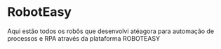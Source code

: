 # RobotEasy
Aqui estão todos os robôs que desenvolvi atéagora para automação de processos e RPA através da plataforma ROBOTEASY
